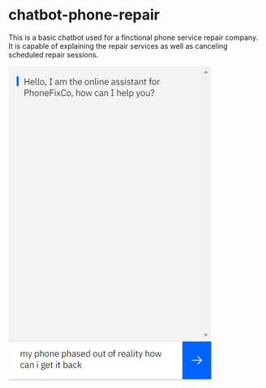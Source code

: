 # chatbot-phone-repair

This is a basic chatbot used for a finctional phone service repair company.
It is capable of explaining the repair services as well as canceling scheduled repair sessions.

![image](Untitled.png)
